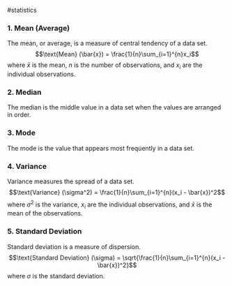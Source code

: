#statistics 
### 1. Mean (Average)
The mean, or average, is a measure of central tendency of a data set.
$$\text{Mean} (\bar{x}) = \frac{1}{n}\sum_{i=1}^{n}x_i$$
where $\bar{x}$ is the mean, $n$ is the number of observations, and $x_i$ are the individual observations.

### 2. Median
The median is the middle value in a data set when the values are arranged in order.

### 3. Mode
The mode is the value that appears most frequently in a data set.

### 4. Variance
Variance measures the spread of a data set.
$$\text{Variance} (\sigma^2) = \frac{1}{n}\sum_{i=1}^{n}(x_i - \bar{x})^2$$
where $\sigma^2$ is the variance, $x_i$ are the individual observations, and $\bar{x}$ is the mean of the observations.

### 5. Standard Deviation
Standard deviation is a measure of dispersion.
$$\text{Standard Deviation} (\sigma) = \sqrt{\frac{1}{n}\sum_{i=1}^{n}(x_i - \bar{x})^2}$$
where $\sigma$ is the standard deviation.

